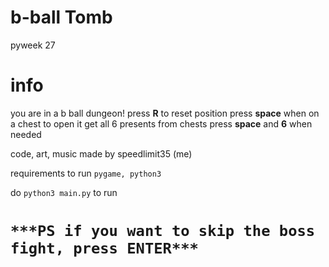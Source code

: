 # b-ball Tomb
pyweek 27

# info
you are in a b ball dungeon!
press **R** to reset position
press **space** when on a chest to open it
get all 6 presents from chests
press **space** and **6** when needed

code, art, music made by speedlimit35 (me)

requirements to run
`pygame, python3`

do
`python3 main.py` to run

# `***PS if you want to skip the boss fight, press ENTER***`


